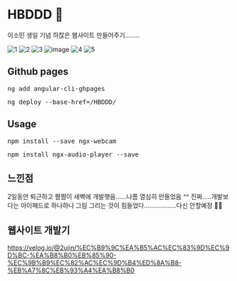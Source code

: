 # HBDDD 🎂
이소민 생일 기념 하찮은 웹사이트 만들어주기........

![1](https://user-images.githubusercontent.com/42020919/88030983-e82c0580-cb76-11ea-811f-2777cd3cf27e.PNG)
![2](https://user-images.githubusercontent.com/42020919/88030969-e2362480-cb76-11ea-846f-7515ccb617f8.png)
![3](https://user-images.githubusercontent.com/42020919/88030976-e5c9ab80-cb76-11ea-87b6-0f57f128604c.png)
![image](https://user-images.githubusercontent.com/42020919/88031556-b8c9c880-cb77-11ea-9a51-2ddcb8acf79e.png)
![4](https://user-images.githubusercontent.com/42020919/88030979-e6fad880-cb76-11ea-894d-fd2c6e640bb0.png)
![5](https://user-images.githubusercontent.com/42020919/88030981-e7936f00-cb76-11ea-984c-8370a9699657.png)

## Github pages 
<pre>ng add angular-cli-ghpages</pre>
<pre>ng deploy --base-href=/HBDDD/</pre>


## Usage
<pre>npm install --save ngx-webcam</pre>
<pre>npm install ngx-audio-player --save</pre>

## 느낀점
2일동안 퇴근하고 짬짬이 새벽에 개발햇음......나름 열심히 만들었음 ^^ 진짜.....개발보다는 아이패드로 하나하나 그림 그리는 것이 힘들었다..................다신 안할예정 👏🏻

## 웹사이트 개발기
https://velog.io/@2ujin/%EC%B9%9C%EA%B5%AC%EC%83%9D%EC%9D%BC-%EA%B8%B0%EB%85%90-%EC%9B%B9%EC%82%AC%EC%9D%B4%ED%8A%B8-%EB%A7%8C%EB%93%A4%EA%B8%B0
